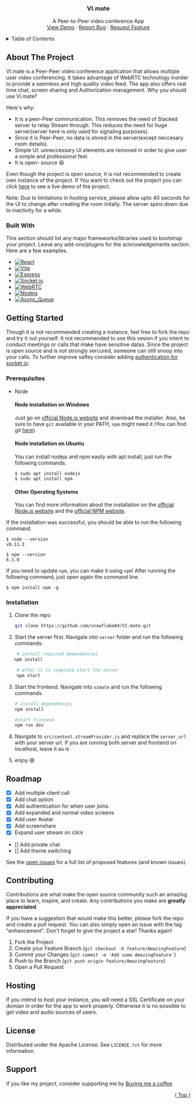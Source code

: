 <!-- Improved compatibility of back to top link: See: https://github.com/othneildrew/Best-README-Template/pull/73 -->
<a name="readme-top"></a>
<!--
*** Thanks for checking out the Best-README-Template. If you have a suggestion
*** that would make this better, please fork the repo and create a pull request
*** or simply open an issue with the tag "enhancement".
*** Don't forget to give the project a star!
*** Thanks again! Now go create something AMAZING! :D
-->



<!-- PROJECT SHIELDS -->
<!--
*** I'm using markdown "reference style" links for readability.
*** Reference links are enclosed in brackets [ ] instead of parentheses ( ).
*** See the bottom of this document for the declaration of the reference variables
*** for contributors-url, forks-url, etc. This is an optional, concise syntax you may use.
*** https://www.markdownguide.org/basic-syntax/#reference-style-links
-->


<!-- PROJECT LOGO -->
<br />
<div align="center">
  <a href="https://github.com/snowflake04/VI.mate">
    <!-- <img src="images/logo.png" alt="Logo" width="80" height="80"> -->
  </a>

  <h3 align="center">VI.mate</h3>

  <p align="center">
    A Peer-to-Peer video conference App
    <br />
    <a href="https://github.com/othneildrew/Best-README-Template">View Demo</a>
    ·
    <a href="https://github.com/snowflake04/VI.mate/issues">Report Bug</a>
    ·
    <a href="https://github.com/snowflake04/VI.mate/issues">Request Feature</a>
  </p>
</div>



<!-- TABLE OF CONTENTS -->
<details>
  <summary>Table of Contents</summary>
  <ol>
    <li>
      <a href="#about-the-project">About The Project</a>
      <ul>
        <li><a href="#built-with">Built With</a></li>
      </ul>
    </li>
    <li>
      <a href="#getting-started">Getting Started</a>
      <ul>
        <li><a href="#prerequisites">Prerequisites</a></li>
        <li><a href="#installation">Installation</a></li>
      </ul>
    </li>
    <li><a href="#roadmap">Roadmap</a></li>
    <li><a href="#contributing">Contributing</a></li>
    <li><a href="#hosting">Hosting</a></li>
    <li><a href="#license">License</a></li>
    <li><a href="#support">Support</a></li>
  </ol>
</details>



<!-- ABOUT THE PROJECT -->
## About The Project

<!-- [![Product Name Screen Shot][product-screenshot]](https://example.com) -->

VI.mate is a Peer-Peer video conference application that allows multiple user video conferencing. It takes advantage of WebRTC technology inorder to provide a seemless and high quality video feed. The app also offers real time chat, screen sharing and Authorization management. Why you should use Vi.mate?

Here's why:
* It is a peer-Peer communication. This removes the need of Stacked server to relay Stream through. This reduces the need for huge server(server here is only used for signaling purposes).
* Since it is Peer-Peer, no data is stored in the server(except neccesary room details).
* Simple UI: unneccessary UI elements are removed in order to give user a simple and professional feel.
* It is open- source :smile:

Even though the project is open source, It is not recommended to create own instance of the project. If You want to check out the project you can click [here]() to see a live demo of the project.

Note: Due to limitations in hosting service, please allow upto 40 seconds for the UI to change after creating the room initally. The server spins down due to inactivity for a while.



### Built With

This section should list any major frameworks/libraries used to bootstrap your project. Leave any add-ons/plugins for the acknowledgements section. Here are a few examples.


* [![React][React.js]][React-url]
* [![Vite][Vitejs.dev]][Vite-url]
* [![Express][expressjs.com]][Expressjs-url]
* [![Socket.io][socket.io]][socket.io-url]
* [![WebRTC][webrtc.com]][webrtc-url]
* [![Nodejs][nodejs]][nodejs-url]
* [![Async_Queue][AsyncQueue.com]][npm-url]




<!-- GETTING STARTED -->
## Getting Started

Though it is not recommended creating a instance, feel free to fork the repo and try it out yourself. It not recommended to use this vesion if you intent to conduct meetings or calls that make have sensitive datas. Since the project is open source and is not strongly sercured, someone can still snoop into your calls. To further improve saftey consider adding [authentication for socket io](https://socket.io/docs/v4/server-api/#serverofnsp).

### Prerequisites
* Node
  #### Node installation on Windows

  Just go on [official Node.js website](https://nodejs.org/) and download the installer.
Also, be sure to have `git` available in your PATH, `npm` might need it (You can find git [here](https://git-scm.com/)).

  #### Node installation on Ubuntu

  You can install nodejs and npm easily with apt install, just run the following commands.

      $ sudo apt install nodejs
      $ sudo apt install npm

  #### Other Operating Systems
  You can find more information about the installation on the [official Node.js website](https://nodejs.org/) and the [official NPM website](https://npmjs.org/).

If the installation was successful, you should be able to run the following command.

    $ node --version
    v8.11.3

    $ npm --version
    6.1.0

If you need to update `npm`, you can make it using `npm`! After running the following command, just open again the command line.

    $ npm install npm -g


### Installation


1. Clone the repo
   ```sh
   git clone https://github.com/snowflake04/VI.mate.git
   ```

2. Start the server first. Navigate into `server` folder and run the following commands.
```sh
    # install required dependencies
   npm install

    # after it is complete start the server
    npm start
   ```
3. Start the frontend. Navigate into `vimate` and run the following commands.
   ```sh
   # install dependencies
   npm install

   #start frontend
   npm run dev
   ```
4. Navigate to `src/context.streamProvider.js` and replace the `server_url` with your server url. If you are running both server and frontend on localhost, leave it as is

5. enjoy :smile:

<!-- ROADMAP -->
## Roadmap

- [x] Add multiple client call
- [x] Add chat option
- [x] Add authentication for when user joins.
- [x] Add expanded and normal video screens
- [x] Add user Avatar
- [x] Add screenshare
- [x] Expand user stream on click
- [] Add private chat
- [] Add theme switching

See the [open issues](https://github.com/snowflake04/vi.mate/issues) for a full list of proposed features (and known issues).
>

<!-- CONTRIBUTING -->
## Contributing

Contributions are what make the open source community such an amazing place to learn, inspire, and create. Any contributions you make are **greatly appreciated**.

If you have a suggestion that would make this better, please fork the repo and create a pull request. You can also simply open an issue with the tag "enhancement".
Don't forget to give the project a star! Thanks again!

1. Fork the Project
2. Create your Feature Branch (`git checkout -b feature/AmazingFeature`)
3. Commit your Changes (`git commit -m 'Add some AmazingFeature'`)
4. Push to the Branch (`git push origin feature/AmazingFeature`)
5. Open a Pull Request


## Hosting
If you intend to host your instance, you will need a SSL Certificate on your domian in order for the app to work properly. Otherwise it is no possible to get video and audio sources of users.

<!-- LICENSE -->
## License

Distributed under the Apache License. See `LICENSE.txt` for more information.




<!-- CONTACT -->
## Support

If you like my project, consider supporting me by [Buying me a coffee](https://www.buymeacoffee.com/snowflake04)

<p align="right">(<a href="#readme-top"> Top </a>)</p>



<!-- MARKDOWN LINKS & IMAGES -->
<!-- https://www.markdownguide.org/basic-syntax/#reference-style-links -->
[contributors-shield]: https://img.shields.io/github/contributors/othneildrew/Best-README-Template.svg?style=for-the-badge
[contributors-url]: https://github.com/othneildrew/Best-README-Template/graphs/contributors
[forks-shield]: https://img.shields.io/github/forks/othneildrew/Best-README-Template.svg?style=for-the-badge
[forks-url]: https://github.com/snowflake04/mono/network/members
[stars-shield]: https://img.shields.io/github/stars/othneildrew/Best-README-Template.svg?style=for-the-badge
[stars-url]: https://github.com/othneildrew/Best-README-Template/stargazers
[issues-shield]: https://img.shields.io/github/issues/othneildrew/Best-README-Template.svg?style=for-the-badge
[issues-url]: https://github.com/othneildrew/Best-README-Template/issues
[license-shield]: https://img.shields.io/github/license/othneildrew/Best-README-Template.svg?style=for-the-badge
[license-url]: https://github.com/othneildrew/Best-README-Template/blob/master/LICENSE.txt
[linkedin-shield]: https://img.shields.io/badge/-LinkedIn-black.svg?style=for-the-badge&logo=linkedin&colorB=555
[linkedin-url]: https://linkedin.com/in/othneildrew
[product-screenshot]: images/screenshot.png
[expressjs.com]: https://img.shields.io/badge/Expressjs-000000?style=for-the-badge&logo=Expressjs&logoColor=white
[Expressjs-url]: https://expressjs.com/
[React.js]: https://img.shields.io/badge/React-20232A?style=for-the-badge&logo=react&logoColor=61DAFB
[React-url]: https://reactjs.org/
[Vitejs.dev]: https://img.shields.io/badge/Vite.js-35495E?style=for-the-badge&logo=vitejsdotdev&logoColor=4FC08D
[Vite-url]: https://vitejs.dev/
[socket.io]: https://img.shields.io/badge/Socket.io-DD0031?style=for-the-badge&logo=socketdotio&logoColor=white
[socket.io-url]: https://socket.io/
[webrtc.com]: https://img.shields.io/badge/WebRTC-4A4A55?style=for-the-badge&logo=webRTC&logoColor=FF3E00
[webrtc-url]: https://webrtc.com/
[nodejs]: https://img.shields.io/badge/nodejs-FF2D20?style=for-the-badge&logo=nodejsl&logoColor=white
[nodejs-url]: https://nodejs.org
[asyncQueue.com]: https://img.shields.io/badge/AsyncQueue-563D7C?style=for-the-badge&logo=asyncqueue&logoColor=white
[npm-url]: https://www.npmjs.com/package/@snowflake04/async-queue
 
